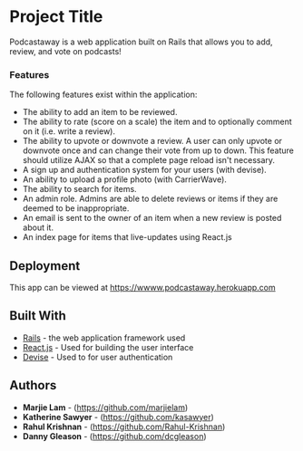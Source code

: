 # Project Title

Podcastaway is a web application built on Rails that allows you to add, review, and vote on podcasts!

### Features

The following features exist within the application:

- The ability to add an item to be reviewed.
- The ability to rate (score on a scale) the item and to optionally comment on it (i.e. write a review).
- The ability to upvote or downvote a review. A user can only upvote or downvote once and can change their vote from up to down. This feature should utilize AJAX so that a complete page reload isn't necessary.
- A sign up and authentication system for your users (with devise).
- An ability to upload a profile photo (with CarrierWave).
- The ability to search for items.
- An admin role. Admins are able to delete reviews or items if they are deemed to be inappropriate.
- An email is sent to the owner of an item when a new review is posted about it.
- An index page for items that live-updates using React.js


## Deployment

This app can be viewed at https://wwww.podcastaway.herokuapp.com

## Built With

* [Rails](http://rubyonrails.org/) - the web application framework used
* [React.js](https://facebook.github.io/react/) - Used for building the user interface
* [Devise](https://rometools.github.io/rome/) - Used to for user authentication

## Authors

* **Marjie Lam** - (https://github.com/marjielam)
* **Katherine Sawyer** - (https://github.com/kasawyer)
* **Rahul Krishnan** - (https://github.com/Rahul-Krishnan)
* **Danny Gleason** - (https://github.com/dcgleason)
